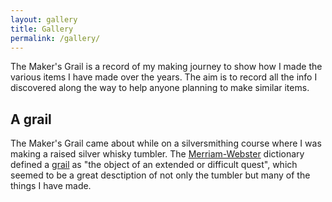 ```yaml
---
layout: gallery
title: Gallery
permalink: /gallery/
---
```


The Maker's Grail is a record of my making journey to show how I made the various items I have made over the years. The aim is to record all the info I discovered along the way to help anyone planning to make similar items.

## A grail

The Maker's Grail came about while on a silversmithing course where I was making a raised silver whisky tumbler.
The [Merriam-Webster](https://www.Merriam-Webster.com) dictionary defined a [grail](https://www.merriam-webster.com/dictionary/grail) as "the object of an extended or difficult quest", which seemed to be a great desctiption of not only the tumbler but many of the things I have made.
